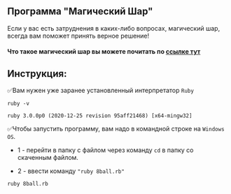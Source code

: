 ## Программа "Магический Шар"
Если у вас есть затруднения в каких-либо вопросах, магический шар,
всегда вам поможет принять верное решение!

#### Что такое магический шар вы можете почитать по [ссылке тут](https://ru.wikipedia.org/wiki/Magic_8_ball)

## Инструкция:
:white_check_mark:Вам нужен уже заранее установленный интерпретатор `Ruby`
```
ruby -v

ruby 3.0.0p0 (2020-12-25 revision 95aff21468) [x64-mingw32]
```
:white_check_mark:Чтобы запустить программу, вам надо в командной строке на `Windows OS`.

* 1 - перейти  в папку с файлом через команду `cd` в папку со скаченным файлом.

* 2 - ввести команду `"ruby 8ball.rb"`
```
ruby 8ball.rb
```
